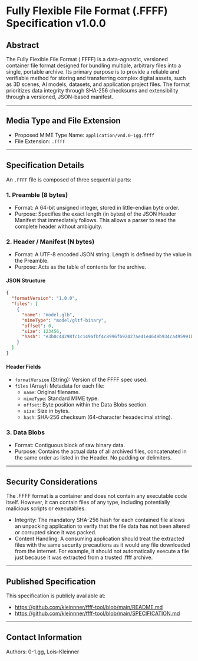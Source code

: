 # Fully Flexible File Format (.FFFF) Specification v1.0.0

## Abstract

The Fully Flexible File Format (.FFFF) is a data-agnostic, versioned container file format designed for bundling multiple, arbitrary files into a single, portable archive. Its primary purpose is to provide a reliable and verifiable method for storing and transferring complex digital assets, such as 3D scenes, AI models, datasets, and application project files. The format prioritizes data integrity through SHA-256 checksums and extensibility through a versioned, JSON-based manifest.

---

## Media Type and File Extension

- Proposed MIME Type Name: `application/vnd.0-1gg.ffff`
- File Extension: `.ffff`

---

## Specification Details

An `.FFFF` file is composed of three sequential parts:

### 1. Preamble (8 bytes)

- Format: A 64-bit unsigned integer, stored in little-endian byte order.
- Purpose: Specifies the exact length (in bytes) of the JSON Header Manifest that immediately follows. This allows a parser to read the complete header without ambiguity.

### 2. Header / Manifest (N bytes)

- Format: A UTF-8 encoded JSON string. Length is defined by the value in the Preamble.
- Purpose: Acts as the table of contents for the archive.

#### JSON Structure

```json
{
  "formatVersion": "1.0.0",
  "files": [
    {
      "name": "model.glb",
      "mimeType": "model/gltf-binary",
      "offset": 0,
      "size": 123456,
      "hash": "e3b0c44298fc1c149afbf4c8996fb92427ae41e4649b934ca495991b7852b855"
    }
  ]
}
```

#### Header Fields

- `formatVersion` (String): Version of the FFFF spec used.
- `files` (Array): Metadata for each file:
  - `name`: Original filename.
  - `mimeType`: Standard MIME type.
  - `offset`: Byte position within the Data Blobs section.
  - `size`: Size in bytes.
  - `hash`: SHA-256 checksum (64-character hexadecimal string).

### 3. Data Blobs

- Format: Contiguous block of raw binary data.
- Purpose: Contains the actual data of all archived files, concatenated in the same order as listed in the Header. No padding or delimiters.

---

## Security Considerations

The .FFFF format is a container and does not contain any executable code itself. However, it can contain files of any type, including potentially malicious scripts or executables.

- Integrity: The mandatory SHA-256 hash for each contained file allows an unpacking application to verify that the file data has not been altered or corrupted since it was packed.
- Content Handling: A consuming application should treat the extracted files with the same security precautions as it would any file downloaded from the internet. For example, it should not automatically execute a file just because it was extracted from a trusted .ffff archive.

---

## Published Specification

This specification is publicly available at:

- https://github.com/kleinnner/ffff-tool/blob/main/README.md
- https://github.com/kleinnner/ffff-tool/blob/main/SPECIFICATION.md

---

## Contact Information

Authors: 0-1.gg, Lois-Kleinner
